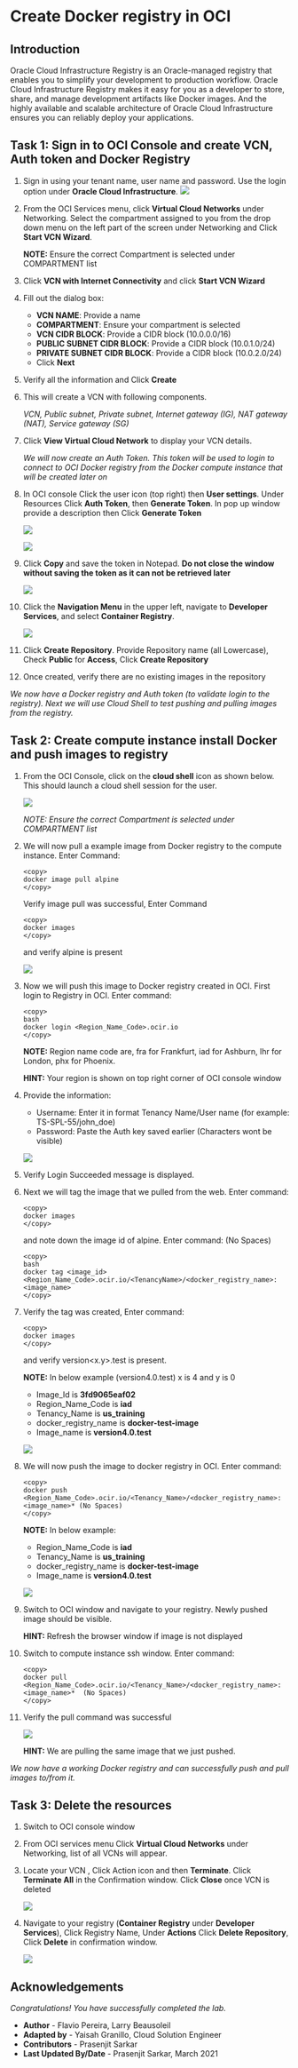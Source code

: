 # Create Docker registry in OCI

## Introduction

Oracle Cloud Infrastructure Registry is an Oracle-managed registry that enables you to simplify your development to production workflow. Oracle Cloud Infrastructure Registry makes it easy for you as a developer to store, share, and manage development artifacts like Docker images. And the highly available and scalable architecture of Oracle Cloud Infrastructure ensures you can reliably deploy your applications.

## Task 1: Sign in to OCI Console and create VCN, Auth token and Docker Registry

1. Sign in using your tenant name, user name and password. Use the login option under **Oracle Cloud Infrastructure**.
       ![](./../grafana/images/Grafana_015.PNG " ")


2. From the OCI Services menu, click **Virtual Cloud Networks** under Networking. Select the compartment assigned to you from the drop down menu on the left part of the screen under Networking and Click **Start VCN Wizard**.

    **NOTE:** Ensure the correct Compartment is selected under COMPARTMENT list

3. Click **VCN with Internet Connectivity** and click **Start VCN Wizard**

4. Fill out the dialog box:

    - **VCN NAME**: Provide a name
    - **COMPARTMENT**: Ensure your compartment is selected
    - **VCN CIDR BLOCK**: Provide a CIDR block (10.0.0.0/16)
    - **PUBLIC SUBNET CIDR BLOCK**: Provide a CIDR block (10.0.1.0/24)
    - **PRIVATE SUBNET CIDR BLOCK**: Provide a CIDR block (10.0.2.0/24)
    - Click **Next**

5. Verify all the information and  Click **Create**

6. This will create a VCN with following components.

    *VCN, Public subnet, Private subnet, Internet gateway (IG), NAT gateway (NAT), Service gateway (SG)*

7. Click **View Virtual Cloud Network** to display your VCN details.

    *We will now create an Auth Token. This token will be used to login to connect to OCI Docker registry from the Docker compute instance that will be created later on*

8. In OCI console Click the user icon (top right)  then **User settings**. Under Resources Click **Auth Token**, then **Generate Token**. In pop up window provide a description then Click **Generate Token**

     ![](./../autonomous-data-warehouse/images/ADW_005.PNG " ")

     ![](./../autonomous-data-warehouse/images/ADW_006.PNG " ")

9.  Click **Copy** and save the token in Notepad. **Do not close the window without saving the token as it can not be retrieved later**

     ![](./../container-registry/images/AUTHTOKEN.PNG " ")

10. Click the **Navigation Menu** in the upper left, navigate to **Developer Services**, and select **Container Registry**.

	![](https://objectstorage.us-phoenix-1.oraclecloud.com/p/SJgQwcGUvQ4LqtQ9xGsxRcgoSN19Wip9vSdk-D_lBzi7bhDP6eG1zMBl0I21Qvaz/n/c4u02/b/common/o/images/console/developer-container-registry.png " ")

11. Click **Create Repository**. Provide Repository name (all Lowercase), Check **Public** for **Access**, Click **Create Repository**

12.  Once created, verify there are no existing images in the repository



*We now have a Docker registry and Auth token (to validate login to the registry). Next we will use Cloud Shell to test pushing and pulling images from the registry.*

## Task 2: Create compute instance install Docker and push images to registry

1. From the OCI Console, click on the **cloud shell** icon as shown below. This should launch a cloud shell session for the user.

    ![](./../container-registry/images/1.png " ")

    *NOTE: Ensure the correct Compartment is selected under COMPARTMENT list*

2. We will now pull a example image from Docker registry  to the compute instance. Enter Command:

    ```
    <copy>
    docker image pull alpine
    </copy>
    ```
    Verify image pull was successful, Enter Command
    ```
    <copy>
    docker images
    </copy>
    ```
    and verify alpine is present

     ![](./../container-registry/images/OCIR_HOL0037.PNG " ")

3. Now we will push this image to Docker registry created in OCI. First login to Registry in OCI. Enter command:

    ```
    <copy>
    bash
    docker login <Region_Name_Code>.ocir.io
    </copy>
    ```

    **NOTE:** Region name code are, fra for Frankfurt, iad for Ashburn, lhr for London, phx for Phoenix.

    **HINT:** Your region is shown on top right corner of OCI console window

4. Provide the information:

    - Username:  Enter it in format Tenancy Name/User name (for example: TS-SPL-55/john_doe)
    - Password: Paste the Auth key saved earlier (Characters wont be visible)

     ![](./../container-registry/images/OCIR_HOL0038.PNG " ")

5. Verify Login Succeeded message is displayed.

6. Next we will tag the image that we pulled from the web. Enter command:

    ```
    <copy>
    docker images
    </copy>
    ```
    and note down the image id of alpine. Enter command: (No Spaces)

    ```
    <copy>
    bash
    docker tag <image_id>  <Region_Name_Code>.ocir.io/<TenancyName>/<docker_registry_name>:<image_name>
    </copy>
    ```

7. Verify the tag was created, Enter command:

    ```
    <copy>
    docker images
    </copy>
    ```
    and verify version<x.y>.test is present.

    **NOTE:** In below example (version4.0.test) x is 4 and y is 0

      - Image\_Id is **3fd9065eaf02**
      - Region\_Name\_Code is **iad**
      - Tenancy\_Name is **us\_training**
      - docker\_registry\_name is **docker-test-image**
      - Image\_name is **version4.0.test**  

     ![](./../container-registry/images/OCIR_HOL0039.PNG " ")

8. We will now push the image to docker registry in OCI. Enter command:

    ```
    <copy>
    docker push <Region_Name_Code>.ocir.io/<Tenancy_Name>/<docker_registry_name>:<image_name>* (No Spaces)
    </copy>
    ```
    **NOTE:** In below example:

     - Region\_Name\_Code is **iad**
     - Tenancy\_Name is **us\_training**
     - docker\_registry\_name is **docker-test-image**
     - Image\_name is **version4.0.test**  

     ![](./../container-registry/images/OCIR_HOL0040.PNG " ")

9. Switch to OCI window and navigate to your registry. Newly pushed image should be visible.

    **HINT:** Refresh the browser window if image is not displayed

10. Switch to compute instance ssh window. Enter command:

    ```
    <copy>
    docker pull <Region_Name_Code>.ocir.io/<Tenancy_Name>/<docker_registry_name>:<image_name>*  (No Spaces)  
    </copy>  
    ```

11. Verify the pull command was successful

     ![](./../container-registry/images/OCIR_HOL0041.PNG " ")

    **HINT:** We are pulling the same image that we just pushed.

*We now have a working Docker registry and can successfully push and pull images to/from it.*

## Task 3: Delete the resources

1. Switch to  OCI console window

2. From OCI services menu Click **Virtual Cloud Networks** under Networking, list of all VCNs will
appear.

3. Locate your VCN , Click Action icon and then **Terminate**. Click **Terminate All** in the Confirmation window. Click **Close** once VCN is deleted

     ![](./../container-registry/images/CUSTOM_IMAGE_0013.PNG " ")

4. Navigate to your registry (**Container Registry** under **Developer Services**), Click Registry Name, Under **Actions** Click **Delete Repository**, Click **Delete** in confirmation window.

     ![](./../container-registry/images/OCIR_HOL0042.PNG " ")


## Acknowledgements
*Congratulations! You have successfully completed the lab.*

- **Author** - Flavio Pereira, Larry Beausoleil
- **Adapted by** -  Yaisah Granillo, Cloud Solution Engineer
- **Contributors** - Prasenjit Sarkar
- **Last Updated By/Date** - Prasenjit Sarkar, March 2021

